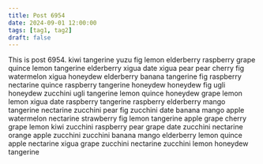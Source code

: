 ```yaml
---
title: Post 6954
date: 2024-09-01 12:00:00
tags: [tag1, tag2]
draft: false
---
```

This is post 6954.
kiwi
tangerine
yuzu
fig
lemon
elderberry
raspberry
grape
quince
lemon
tangerine
elderberry
xigua
date
xigua
pear
pear
cherry
fig
watermelon
xigua
honeydew
elderberry
banana
tangerine
fig
raspberry
nectarine
quince
raspberry
tangerine
honeydew
honeydew
fig
ugli
honeydew
zucchini
ugli
tangerine
lemon
quince
honeydew
grape
lemon
lemon
xigua
date
raspberry
tangerine
raspberry
elderberry
mango
tangerine
nectarine
zucchini
pear
fig
zucchini
date
banana
mango
apple
watermelon
nectarine
strawberry
fig
lemon
tangerine
apple
grape
cherry
grape
lemon
kiwi
zucchini
raspberry
pear
grape
date
zucchini
nectarine
orange
apple
zucchini
zucchini
banana
mango
elderberry
lemon
quince
apple
nectarine
xigua
grape
zucchini
nectarine
zucchini
lemon
honeydew
tangerine
